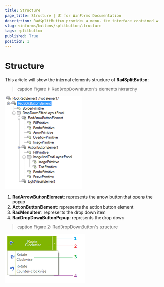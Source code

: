```yaml
---
title: Structure
page_title: Structure | UI for WinForms Documentation
description: RadSplitButton provides a menu-like interface contained within a button that can be placed anywhere on a form.
slug: winforms/buttons/splitbutton/structure
tags: splitbutton
published: True
position: 1 
---
```


# Structure

This article will show the internal elements structure of __RadSplitButton__:

>caption Figure 1: RadDropDownButton's elements hierarchy
>
![buttons-splitbutton-structure 001](images/buttons-splitbutton-structure001.png)

1. __RadArrowButtonElement__: represents the arrow button that opens the popup
2. __ActionButtonElement__: represents the action button element
3. __RadMenuItem__: represents the drop down item
4. __RadDropDownButtonPopup__: represents the drop down

>caption Figure 2: RadDropDownButton's structure

![buttons-splitbutton-structure 002](images/buttons-splitbutton-structure002.png)